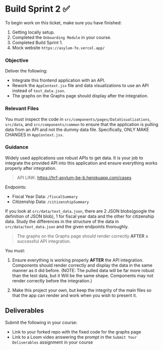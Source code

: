 # Build Sprint 2 ✅

To begin work on this ticket, make sure you have finished:

1. Getting locally setup.
2. Completed the `Onboarding Module` in your course.
3. Completed Build Sprint 1.
4. Mock website `https://asylum-fe.vercel.app/`

### Objective

Deliver the following:

- Integrate this frontend application with an API.
- Rework the `AppContext.jsx` file and data visualizations to use an API instead of `test_data.json`.
- The graphs on the Graphs page should display after the integration.

### Relevant Files

You must inspect the code in `src/components/pages/DataVisualizations`, `src/data`, and `src/components/common` to ensure that the application is pulling data from an API and not the dummy data file. Specifically, ONLY MAKE CHANGES in `AppContext.jsx`.

### Guidance

Widely used applications use robust APIs to get data. It is your job to integrate the provided API into this application and ensure everything works properly after integration.

> API LINK: https://hrf-asylum-be-b.herokuapp.com/cases

Endpoints:

- Fiscal Year Data: `/fiscalSummary`
- Citizenship Data: `/citizenshipSummary`

If you look at `src/data/text_data.json`, there are 2 JSON blobs(google the definition of JSON blob), 1 for fiscal year data and the other for citizenship data. Study the differences in the structure of the data in `src/data/text_data.json` and the given endpoints thoroughly.

> The graphs on the Graphs page should render correctly **AFTER** a successful API integration.

You must:

1. Ensure everything is working properly **AFTER** the API integration. Components should render correctly and display the data in the same manner as it did before. (NOTE: The pulled data will be far more robust than the test data, but it Will be the same shape. Components may not render correctly before the integration.)

2. Make this project your own, but keep the integrity of the main files so that the app can render and work when you wish to present it.

## Deliverables

Submit the following in your course:

- Link to your forked repo with the fixed code for the graphs page
- Link to a Loom video answering the prompt in the `Submit Your Deliverables` assignment in your course
